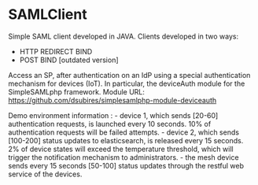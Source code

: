 # SAMLClient
Simple SAML client developed in JAVA. 
Clients developed in two ways: 
  - HTTP REDIRECT BIND
  - POST BIND [outdated version]
  

Access an SP, after authentication on an IdP using a special authentication mechanism for devices (IoT). In particular, the deviceAuth module for the SimpleSAMLphp framework.
Module URL: https://github.com/dsubires/simplesamlphp-module-deviceauth


Demo environment information :
     - device 1, which sends [20-60] authentication requests, is launched every 10 seconds. 10% of authentication requests will be failed attempts.
     - device 2, which sends [100-200] status updates to elasticsearch, is released every 15 seconds. 2% of device states will exceed the temperature threshold, which will trigger the notification mechanism to administrators.
     - the mesh device sends every 15 seconds [50-100] status updates through the restful web service of the devices.
